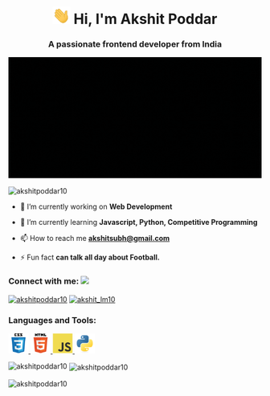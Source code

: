 <h1 align="center"><img src="https://github.com/ABSphreak/ABSphreak/blob/master/gifs/Hi.gif" width="35px"> Hi, I'm Akshit Poddar</h1>
<h3 align="center">A passionate frontend developer from India</h3>
<img src="https://github.com/akshitpoddar10/akshitpoddar10/blob/main/welcome%20to%20akshit's%20github.gif">
<p align="left"> <img src="https://komarev.com/ghpvc/?username=akshitpoddar10&label=Profile%20views&color=0e75b6&style=flat" alt="akshitpoddar10" /> </p>

- 🔭 I’m currently working on **Web Development**

- 🌱 I’m currently learning **Javascript, Python, Competitive Programming**

- 📫 How to reach me **akshitsubh@gmail.com**

- ⚡ Fun fact **can talk all day about Football.**

<h3 align="left">Connect with me: <img src="https://github.com/rajput2107/rajput2107/blob/master/Assets/Handshake.gif" height="33px" /></h3>
<p align="left">
<a href="https://linkedin.com/in/akshitpoddar10" target="blank"><img align="center" src="https://raw.githubusercontent.com/rahuldkjain/github-profile-readme-generator/master/src/images/icons/Social/linked-in-alt.svg" alt="akshitpoddar10" height="30" width="40" /></a>
<a href="https://instagram.com/akshit_lm10" target="blank"><img align="center" src="https://raw.githubusercontent.com/rahuldkjain/github-profile-readme-generator/master/src/images/icons/Social/instagram.svg" alt="akshit_lm10" height="30" width="40" /></a>
</p>

<h3 align="left">Languages and Tools:</h3>
<p align="left">  </a> <a href="https://www.w3schools.com/css/" target="_blank" rel="noreferrer"> <img src="https://raw.githubusercontent.com/devicons/devicon/master/icons/css3/css3-original-wordmark.svg" alt="css3" width="40" height="40"/> </a>  <a href="https://www.w3.org/html/" target="_blank" rel="noreferrer"> <img src="https://raw.githubusercontent.com/devicons/devicon/master/icons/html5/html5-original-wordmark.svg" alt="html5" width="40" height="40"/> </a> <a href="https://developer.mozilla.org/en-US/docs/Web/JavaScript" target="_blank" rel="noreferrer"> <img src="https://raw.githubusercontent.com/devicons/devicon/master/icons/javascript/javascript-original.svg" alt="javascript" width="40" height="40"/> </a>  <a href="https://www.python.org" target="_blank" rel="noreferrer"> <img src="https://raw.githubusercontent.com/devicons/devicon/master/icons/python/python-original.svg" alt="python" width="40" height="40"/> </a> </p>

<p><img align="left" src="https://github-readme-stats.vercel.app/api/top-langs?username=akshitpoddar10&show_icons=true&locale=en&layout=compact" alt="akshitpoddar10" /></p>

<p>&nbsp;<img align="center" src="https://github-readme-stats.vercel.app/api?username=akshitpoddar10&show_icons=true&locale=en" alt="akshitpoddar10" /></p>

<p><img align="center" src="https://github-readme-streak-stats.herokuapp.com/?user=akshitpoddar10&" alt="akshitpoddar10" /></p>
